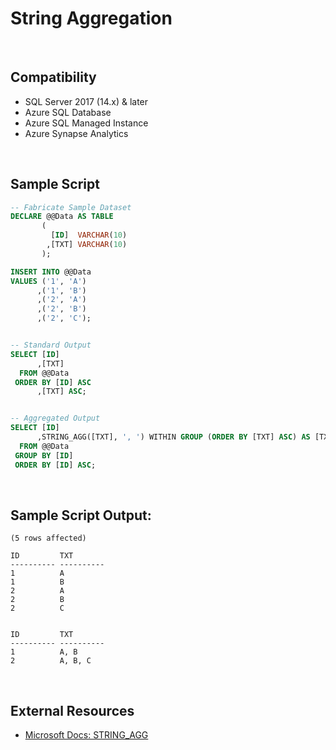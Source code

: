 # String Aggregation

<br/>

## Compatibility

 - SQL Server 2017 (14.x) & later
 - Azure SQL Database
 - Azure SQL Managed Instance
 - Azure Synapse Analytics

<br/>

## Sample Script

``` SQL
-- Fabricate Sample Dataset
DECLARE @@Data AS TABLE
       (
         [ID]  VARCHAR(10)
        ,[TXT] VARCHAR(10)
       );

INSERT INTO @@Data
VALUES ('1', 'A')
      ,('1', 'B')
      ,('2', 'A')
      ,('2', 'B')
      ,('2', 'C');


-- Standard Output
SELECT [ID]
      ,[TXT]
  FROM @@Data
 ORDER BY [ID] ASC
      ,[TXT] ASC;


-- Aggregated Output
SELECT [ID]
      ,STRING_AGG([TXT], ', ') WITHIN GROUP (ORDER BY [TXT] ASC) AS [TXT]
  FROM @@Data
 GROUP BY [ID]
 ORDER BY [ID] ASC;
```

<br/>

## Sample Script Output:

```
(5 rows affected)

ID         TXT
---------- ----------
1          A
1          B
2          A
2          B
2          C


ID         TXT
---------- ----------
1          A, B
2          A, B, C
```

<br/>

## External Resources

- [Microsoft Docs: STRING_AGG](https://docs.microsoft.com/en-us/sql/t-sql/functions/string-agg-transact-sql?view=sql-server-ver15)
